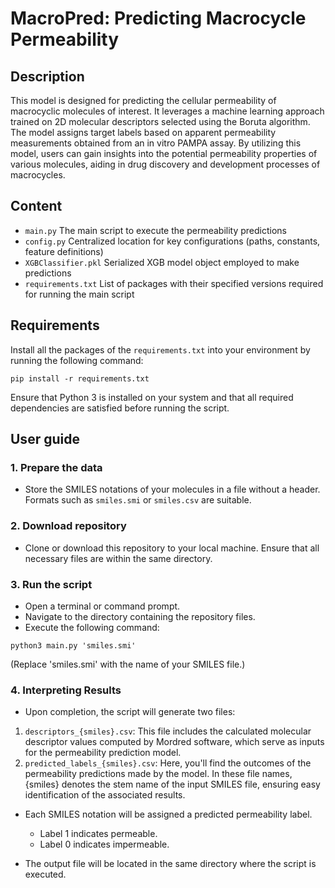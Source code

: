 # MacroPred: Predicting Macrocycle Permeability

## Description
This model is designed for predicting the cellular permeability of macrocyclic molecules of interest. It leverages a machine learning approach trained on 2D molecular descriptors selected using the Boruta algorithm. The model assigns target labels based on apparent permeability measurements obtained from an in vitro PAMPA assay. By utilizing this model, users can gain insights into the potential permeability properties of various molecules, aiding in drug discovery and development processes of macrocycles.

## Content
- `main.py` The main script to execute the permeability predictions
- `config.py` Centralized location for key configurations (paths, constants, feature definitions)
- `XGBClassifier.pkl` Serialized XGB model object employed to make predictions
- `requirements.txt` List of packages with their specified versions required for running the main script

## Requirements
Install all the packages of the `requirements.txt` into your environment by running the following command:
```
pip install -r requirements.txt
```

Ensure that Python 3 is installed on your system and that all required dependencies are satisfied before running the script.

## User guide

### 1. Prepare the data
- Store the SMILES notations of your molecules in a file without a header. Formats such as `smiles.smi` or `smiles.csv` are suitable. 

### 2. Download repository
- Clone or download this repository to your local machine. Ensure that all necessary files are within the same directory.

### 3. Run the script
- Open a terminal or command prompt.
- Navigate to the directory containing the repository files.
- Execute the following command:
```
python3 main.py 'smiles.smi'
```
(Replace 'smiles.smi' with the name of your SMILES file.)

### 4. Interpreting Results
- Upon completion, the script will generate two files:
1) `descriptors_{smiles}.csv`: This file includes the calculated molecular descriptor values computed by Mordred software, which serve as inputs for the permeability prediction model.
2) `predicted_labels_{smiles}.csv`: Here, you'll find the outcomes of the permeability predictions made by the model.
In these file names, {smiles} denotes the stem name of the input SMILES file, ensuring easy identification of the associated results.

- Each SMILES notation will be assigned a predicted permeability label.
    - Label 1 indicates permeable.
    - Label 0 indicates impermeable.

- The output file will be located in the same directory where the script is executed.
